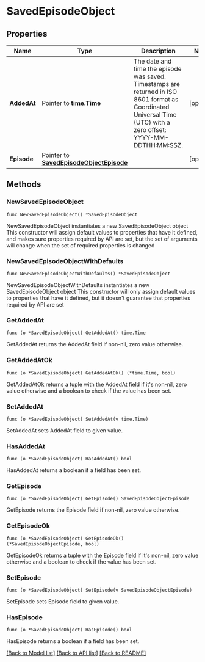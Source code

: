# SavedEpisodeObject

## Properties

Name | Type | Description | Notes
------------ | ------------- | ------------- | -------------
**AddedAt** | Pointer to **time.Time** | The date and time the episode was saved. Timestamps are returned in ISO 8601 format as Coordinated Universal Time (UTC) with a zero offset: YYYY-MM-DDTHH:MM:SSZ.  | [optional] 
**Episode** | Pointer to [**SavedEpisodeObjectEpisode**](SavedEpisodeObjectEpisode.md) |  | [optional] 

## Methods

### NewSavedEpisodeObject

`func NewSavedEpisodeObject() *SavedEpisodeObject`

NewSavedEpisodeObject instantiates a new SavedEpisodeObject object
This constructor will assign default values to properties that have it defined,
and makes sure properties required by API are set, but the set of arguments
will change when the set of required properties is changed

### NewSavedEpisodeObjectWithDefaults

`func NewSavedEpisodeObjectWithDefaults() *SavedEpisodeObject`

NewSavedEpisodeObjectWithDefaults instantiates a new SavedEpisodeObject object
This constructor will only assign default values to properties that have it defined,
but it doesn't guarantee that properties required by API are set

### GetAddedAt

`func (o *SavedEpisodeObject) GetAddedAt() time.Time`

GetAddedAt returns the AddedAt field if non-nil, zero value otherwise.

### GetAddedAtOk

`func (o *SavedEpisodeObject) GetAddedAtOk() (*time.Time, bool)`

GetAddedAtOk returns a tuple with the AddedAt field if it's non-nil, zero value otherwise
and a boolean to check if the value has been set.

### SetAddedAt

`func (o *SavedEpisodeObject) SetAddedAt(v time.Time)`

SetAddedAt sets AddedAt field to given value.

### HasAddedAt

`func (o *SavedEpisodeObject) HasAddedAt() bool`

HasAddedAt returns a boolean if a field has been set.

### GetEpisode

`func (o *SavedEpisodeObject) GetEpisode() SavedEpisodeObjectEpisode`

GetEpisode returns the Episode field if non-nil, zero value otherwise.

### GetEpisodeOk

`func (o *SavedEpisodeObject) GetEpisodeOk() (*SavedEpisodeObjectEpisode, bool)`

GetEpisodeOk returns a tuple with the Episode field if it's non-nil, zero value otherwise
and a boolean to check if the value has been set.

### SetEpisode

`func (o *SavedEpisodeObject) SetEpisode(v SavedEpisodeObjectEpisode)`

SetEpisode sets Episode field to given value.

### HasEpisode

`func (o *SavedEpisodeObject) HasEpisode() bool`

HasEpisode returns a boolean if a field has been set.


[[Back to Model list]](../README.md#documentation-for-models) [[Back to API list]](../README.md#documentation-for-api-endpoints) [[Back to README]](../README.md)



